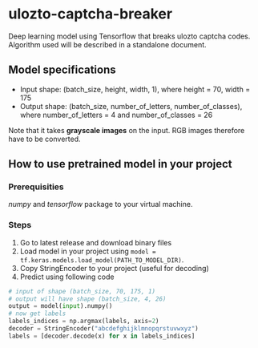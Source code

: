 # ulozto-captcha-breaker
Deep learning model using Tensorflow that breaks ulozto captcha codes. Algorithm used will be described in a standalone document.

## Model specifications
- Input shape: (batch_size, height, width, 1), where height = 70, width = 175
- Output shape: (batch_size, number_of_letters, number_of_classes), where number_of_letters = 4 and number_of_classes = 26

Note that it takes **grayscale images** on the input. RGB images therefore have to be converted.

## How to use pretrained model in your project
### Prerequisities
*numpy* and *tensorflow* package to your virtual machine.

### Steps
1. Go to latest release and download binary files
2. Load model in your project using ```model = tf.keras.models.load_model(PATH_TO_MODEL_DIR)```.
3. Copy StringEncoder to your project (useful for decoding)
4. Predict using following code
```python
# input of shape (batch_size, 70, 175, 1)
# output will have shape (batch_size, 4, 26)
output = model(input).numpy()
# now get labels
labels_indices = np.argmax(labels, axis=2)
decoder = StringEncoder("abcdefghijklmnopqrstuvwxyz")
labels = [decoder.decode(x) for x in labels_indices]
```
